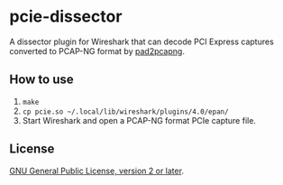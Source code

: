 # pcie-dissector

A dissector plugin for Wireshark that can decode PCI Express captures converted
to PCAP-NG format by [pad2pcapng][pad2pcapng].


## How to use

1. `make`
2. `cp pcie.so ~/.local/lib/wireshark/plugins/4.0/epan/`
3. Start Wireshark and open a PCAP-NG format PCIe capture file.


## License

[GNU General Public License, version 2 or later][license].


[pad2pcapng]: ../agilent_pad/examples/pad2pcapng.rs
[license]: COPYING.txt
